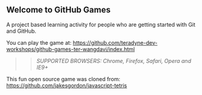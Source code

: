 ## Welcome to GitHub Games

A project based learning activity for people who are getting started with Git and GitHub.

You can play the game at: https://github.com/teradyne-dev-workshops/github-games-ter-wangdavi/index.html

>> _*SUPPORTED BROWSERS*: Chrome, Firefox, Safari, Opera and IE9+_

This fun open source game was cloned from: https://github.com/jakesgordon/javascript-tetris
